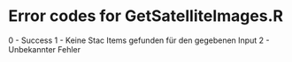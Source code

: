 # Error codes for GetSatelliteImages.R

0 - Success
1 - Keine Stac Items gefunden für den gegebenen Input
2 - Unbekannter Fehler